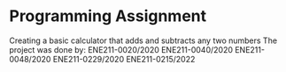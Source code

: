 # Programming Assignment
Creating a basic calculator that adds and subtracts any two numbers
The project was done by:
ENE211-0020/2020
ENE211-0040/2020
ENE211-0048/2020
ENE211-0229/2020
ENE211-0215/2022
